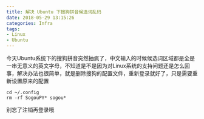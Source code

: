```yaml
---
title: 解决 Ubuntu 下搜狗拼音候选词乱码
date: 2018-05-29 13:15:26
categories: Infra
tags:
- Linux
- Ubuntu
---
```


今天Ubuntu系统下的搜狗拼音突然抽疯了，中文输入的时候候选词区域都是全是一串无意义的英文字母，不知道是不是因为对Linux系统的支持问题还是怎么回事，解决办法也很简单，就是删除搜狗的配置文件，重新登录就好了，只是需要重新设置原来的配置

```shell
cd ~/.config
rm -rf SogouPY* sogou*
```

别忘了注销再登录哦
